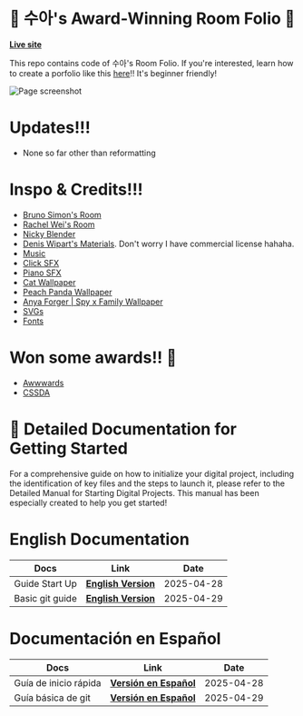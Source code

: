 # 💜 수아's Award-Winning Room Folio 💜

**[Live site](http://sooahs-room-folio.com/)**

This repo contains code of 수아's Room Folio. If you're interested, learn how to create a porfolio like this [here](https://youtu.be/AB6sulUMRGE)!! It's beginner friendly!

![Page screenshot](public/media/og-image.webp?raw=true "Page screenshot")

# Updates!!!

- None so far other than reformatting

# Inspo & Credits!!!

- [Bruno Simon's Room](https://my-room-in-3d.vercel.app/)
- [Rachel Wei's Room](https://rachelqrwei.ca/)
- [Nicky Blender](https://www.instagram.com/nicky.blender/?hl=en)
- [Denis Wipart's Materials](https://wipart.artstation.com/store). Don't worry I have commercial license hahaha.
- [Music](https://youtu.be/eq3C1Uwz6YU)
- [Click SFX](https://uppbeat.io/sfx/category/digital-and-ui/ui)
- [Piano SFX](https://pixabay.com/sound-effects/all-88-keys-on-a-piano-playing-fast-free-high-quality-sound-effects-71279/)
- [Cat Wallpaper](https://wallpapersok.com/wallpapers/kawaii-hd-smiling-cats-vmhjik4wp6ipc6bd.html)
- [Peach Panda Wallpaper](https://4kwallpapers.com/cute/peach-cat-kawaii-10081.html)
- [Anya Forger | Spy x Family Wallpaper](https://www.uhdpaper.com/2022/03/anya-forger-spy-x-family-4k-5061g.html?m=0)
- [SVGs](https://www.svgrepo.com/)
- [Fonts](https://www.fontspace.com/niskala-huruf)

# Won some awards!! 🎉

- [Awwwards](https://www.awwwards.com/sites/suas-room-folio)
- [CSSDA](https://www.cssdesignawards.com/sites/sooahs-room-folio/47040/)

# 📖 Detailed Documentation for Getting Started

For a comprehensive guide on how to initialize your digital project, including the identification of key files and the steps to launch it, please refer to the Detailed Manual for Starting Digital Projects. This manual has been especially created to help you get started!

# English Documentation
| Docs| Link | Date |
|--|--|--|
| Guide Start Up        |[**English Version**](./docs/guide_start_up_en.md)     | 2025-04-28 | 
| Basic git guide       |[**English Version**](./docs/basic_git_guide.md)       | 2025-04-29 | 

# Documentación en Español
| Docs| Link | Date |
|--|--|--|
| Guía de inicio rápida |[**Versión en Español**](./docs/guide_start_up_es.md)  | 2025-04-28 | 
| Guía básica de git    |[**Versión en Español**](./docs/guia_basica_de_git.md) | 2025-04-29 | 
